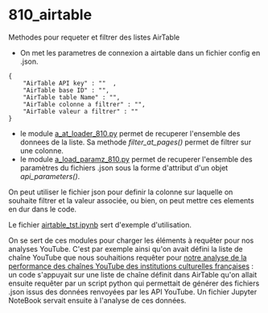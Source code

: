 # 810_airtable
Methodes pour requeter et filtrer des listes AirTable

- On met les parametres de connexion a airtable dans un fichier config en .json.


```
{
    "AirTable API key" : ""  , 
    "AirTable base ID" : "", 
    "AirTable table Name" : "",
    "AirTable colonne a filtrer" : "",
    "AirTable valeur a filtrer" : ""
}

```

- le module [a_at_loader_810.py](https://github.com/MaximoRose/810_airtable/blob/main/a_at_loader_810.py) permet de recuperer l'ensemble des donnees de la liste. Sa methode _filter_at_pages()_ permet de filtrer sur une colonne.
- le module [a_load_paramz_810.py](https://github.com/MaximoRose/810_airtable/blob/main/a_load_paramz_810.py) permet de recuperer l'ensemble des paramètres du fichiers .json sous la forme d'attribut d'un objet _api_parameters()_. 

On peut utiliser le fichier json pour definir la colonne sur laquelle on souhaite filtrer et la valeur associée, ou bien, on peut mettre ces elements en dur dans le code.

Le fichier [airtable_tst.ipynb](https://github.com/MaximoRose/810_airtable/blob/main/airtable_tst.ipynb) sert d'exemple d'utilisation.

On se sert de ces modules pour charger les éléments à requêter pour nos analyses YouTube. C'est par exemple ainsi qu'on avait défini la liste de chaîne YouTube que nous souhaitions requêter pour [notre analyse de la performance des chaînes YouTube des institutions culturelles françaises](https://github.com/MaximoRose/OS_YouTube_Consultant) : un code s'appuyait sur une liste de chaîne définit dans AirTable qu'on allait ensuite requêter par un script python qui permettait de générer des fichiers .json issus des données renvoyées par les API YouTube. Un fichier Jupyter NoteBook servait ensuite à l'analyse de ces données.
